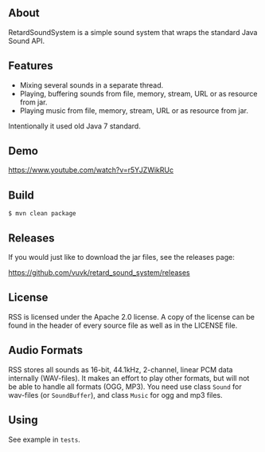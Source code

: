 About
-----
RetardSoundSystem is a simple sound system that wraps the standard Java Sound API.

Features
-----
- Mixing several sounds in a separate thread. 
- Playing, buffering sounds from file, memory, stream, URL or as resource from jar.
- Playing music from file, memory, stream, URL or as resource from jar.

Intentionally it used old Java 7 standard.

Demo
-----
https://www.youtube.com/watch?v=r5YJZWikRUc

Build
-----
`$ mvn clean package`

Releases
--------
If you would just like to download the jar files, see the releases page:

https://github.com/vuvk/retard_sound_system/releases

License
-------
RSS is licensed under the Apache 2.0 license.  A copy of the license can
be found in the header of every source file as well as in the LICENSE file.

Audio Formats
-------------
RSS stores all sounds as 16-bit, 44.1kHz, 2-channel, linear PCM data
internally (WAV-files). It makes an effort to play other formats, but will not be able
to handle all formats (OGG, MP3).
You need use class `Sound` for wav-files (or `SoundBuffer`), and class `Music` for ogg and mp3 files.

Using
---------------
See example in `tests`.
